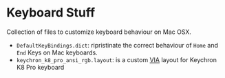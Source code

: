# Keyboard Stuff

Collection of files to customize keyboard behaviour on Mac OSX.

* `DefaultKeyBindings.dict`: ripristinate the correct behaviour of `Home` and `End` Keys on Mac keyboards.
* `keychron_k8_pro_ansi_rgb.layout`: is a custom [VIA](https://usevia.app/) layout for Keychron K8 Pro keyboard
